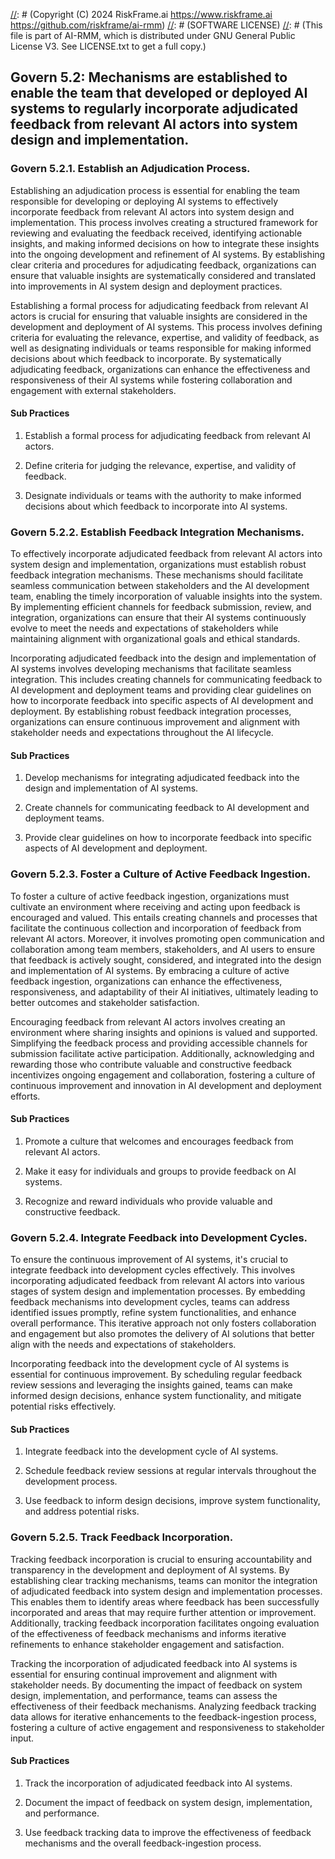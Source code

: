 [//]: # (COPYRIGHT)
[//]: # (RiskFrame.ai - AI Risk Management and Resilience Framework)
[//]: # (Copyright (C) 2024 RiskFrame.ai https://www.riskframe.ai https://github.com/riskframe/ai-rmm)
[//]: # (SOFTWARE LICENSE)
[//]: # (This file is part of AI-RMM, which is distributed under GNU General Public License V3. See LICENSE.txt to get a full copy.)
    
## Govern 5.2: Mechanisms are established to enable the team that developed or deployed AI systems to regularly incorporate adjudicated feedback from relevant AI actors into system design and implementation.

### Govern 5.2.1. Establish an Adjudication Process.

Establishing an adjudication process is essential for enabling the team responsible for developing or deploying AI systems to effectively incorporate feedback from relevant AI actors into system design and implementation. This process involves creating a structured framework for reviewing and evaluating the feedback received, identifying actionable insights, and making informed decisions on how to integrate these insights into the ongoing development and refinement of AI systems. By establishing clear criteria and procedures for adjudicating feedback, organizations can ensure that valuable insights are systematically considered and translated into improvements in AI system design and deployment practices.

Establishing a formal process for adjudicating feedback from relevant AI actors is crucial for ensuring that valuable insights are considered in the development and deployment of AI systems. This process involves defining criteria for evaluating the relevance, expertise, and validity of feedback, as well as designating individuals or teams responsible for making informed decisions about which feedback to incorporate. By systematically adjudicating feedback, organizations can enhance the effectiveness and responsiveness of their AI systems while fostering collaboration and engagement with external stakeholders.

#### Sub Practices

1. Establish a formal process for adjudicating feedback from relevant AI actors.

2. Define criteria for judging the relevance, expertise, and validity of feedback.

3. Designate individuals or teams with the authority to make informed decisions about which feedback to incorporate into AI systems.

### Govern 5.2.2. Establish Feedback Integration Mechanisms.

To effectively incorporate adjudicated feedback from relevant AI actors into system design and implementation, organizations must establish robust feedback integration mechanisms. These mechanisms should facilitate seamless communication between stakeholders and the AI development team, enabling the timely incorporation of valuable insights into the system. By implementing efficient channels for feedback submission, review, and integration, organizations can ensure that their AI systems continuously evolve to meet the needs and expectations of stakeholders while maintaining alignment with organizational goals and ethical standards.

Incorporating adjudicated feedback into the design and implementation of AI systems involves developing mechanisms that facilitate seamless integration. This includes creating channels for communicating feedback to AI development and deployment teams and providing clear guidelines on how to incorporate feedback into specific aspects of AI development and deployment. By establishing robust feedback integration processes, organizations can ensure continuous improvement and alignment with stakeholder needs and expectations throughout the AI lifecycle.

#### Sub Practices

1. Develop mechanisms for integrating adjudicated feedback into the design and implementation of AI systems.

2. Create channels for communicating feedback to AI development and deployment teams.

3. Provide clear guidelines on how to incorporate feedback into specific aspects of AI development and deployment.

### Govern 5.2.3. Foster a Culture of Active Feedback Ingestion.

To foster a culture of active feedback ingestion, organizations must cultivate an environment where receiving and acting upon feedback is encouraged and valued. This entails creating channels and processes that facilitate the continuous collection and incorporation of feedback from relevant AI actors. Moreover, it involves promoting open communication and collaboration among team members, stakeholders, and AI users to ensure that feedback is actively sought, considered, and integrated into the design and implementation of AI systems. By embracing a culture of active feedback ingestion, organizations can enhance the effectiveness, responsiveness, and adaptability of their AI initiatives, ultimately leading to better outcomes and stakeholder satisfaction.

Encouraging feedback from relevant AI actors involves creating an environment where sharing insights and opinions is valued and supported. Simplifying the feedback process and providing accessible channels for submission facilitate active participation. Additionally, acknowledging and rewarding those who contribute valuable and constructive feedback incentivizes ongoing engagement and collaboration, fostering a culture of continuous improvement and innovation in AI development and deployment efforts.

#### Sub Practices

1. Promote a culture that welcomes and encourages feedback from relevant AI actors.

2. Make it easy for individuals and groups to provide feedback on AI systems.

3. Recognize and reward individuals who provide valuable and constructive feedback.

### Govern 5.2.4. Integrate Feedback into Development Cycles.

To ensure the continuous improvement of AI systems, it's crucial to integrate feedback into development cycles effectively. This involves incorporating adjudicated feedback from relevant AI actors into various stages of system design and implementation processes. By embedding feedback mechanisms into development cycles, teams can address identified issues promptly, refine system functionalities, and enhance overall performance. This iterative approach not only fosters collaboration and engagement but also promotes the delivery of AI solutions that better align with the needs and expectations of stakeholders.

Incorporating feedback into the development cycle of AI systems is essential for continuous improvement. By scheduling regular feedback review sessions and leveraging the insights gained, teams can make informed design decisions, enhance system functionality, and mitigate potential risks effectively.

#### Sub Practices

1. Integrate feedback into the development cycle of AI systems.

2. Schedule feedback review sessions at regular intervals throughout the development process.

3. Use feedback to inform design decisions, improve system functionality, and address potential risks.

### Govern 5.2.5. Track Feedback Incorporation.

Tracking feedback incorporation is crucial to ensuring accountability and transparency in the development and deployment of AI systems. By establishing clear tracking mechanisms, teams can monitor the integration of adjudicated feedback into system design and implementation processes. This enables them to identify areas where feedback has been successfully incorporated and areas that may require further attention or improvement. Additionally, tracking feedback incorporation facilitates ongoing evaluation of the effectiveness of feedback mechanisms and informs iterative refinements to enhance stakeholder engagement and satisfaction.

Tracking the incorporation of adjudicated feedback into AI systems is essential for ensuring continual improvement and alignment with stakeholder needs. By documenting the impact of feedback on system design, implementation, and performance, teams can assess the effectiveness of their feedback mechanisms. Analyzing feedback tracking data allows for iterative enhancements to the feedback-ingestion process, fostering a culture of active engagement and responsiveness to stakeholder input.

#### Sub Practices

1. Track the incorporation of adjudicated feedback into AI systems.

2. Document the impact of feedback on system design, implementation, and performance.

3. Use feedback tracking data to improve the effectiveness of feedback mechanisms and the overall feedback-ingestion process.

